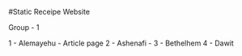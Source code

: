 #Static Receipe Website

Group - 1

1 - Alemayehu - Article page
2 - Ashenafi - 
3 - Bethelhem
4 - Dawit

 
